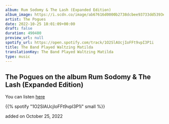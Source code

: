 ```yaml
---
album: Rum Sodomy & The Lash (Expanded Edition)
album_image: https://i.scdn.co/image/ab67616d0000b2738dcbee93733dd5393e629653
artist: The Pogues
date: 2022-10-25 18:01:09+00:00
draft: false
duration: 490480
preview_url: null
spotify_url: https://open.spotify.com/track/1O2SlAUcjIoFFt9vpI3P1i
title: The Band Played Waltzing Matilda
translationKey: The Band Played Waltzing Matilda
type: music
---
```


## The Pogues on the album Rum Sodomy & The Lash (Expanded Edition)

You can listen [here](https://open.spotify.com/track/1O2SlAUcjIoFFt9vpI3P1i)

{{% spotify "1O2SlAUcjIoFFt9vpI3P1i" small %}}

added on October 25, 2022